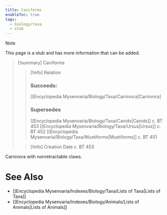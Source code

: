 ```yaml
---
title: Caniforms
enableToc: true
tags:
  - biology/taxa
  - stub
---
```


> [!note]
> This page is a stub and has more information that can be added.

> [!summary] Caniforms
> > [!info] Relation
> > ### Succeeds:
> > [[Encyclopedia Mysenvaria/Biology/Taxa/Carnivora|Carnivora]
> > ### Supersedes 
> > [[Encyclopedia Mysenvaria/Biology/Taxa/Canids|Canids]] c. BT 453
> > [[Encyclopedia Mysenvaria/Biology/Taxa/Ursus|Ursus]] c. BT 452
> > [[Encyclopedia Mysenvaria/Biology/Taxa/Mustiforms|Mustiforms]] c. BT 451
>
> > [!info] Creation Date
> > c. BT 453

Carnivora with nonretractable claws.

# See Also
- [[Encyclopedia Mysenvaria/Indexes/Biology/Taxa/Lists of Taxa|Lists of Taxa]]
- [[Encyclopedia Mysenvaria/Indexes/Biology/Animals/Lists of Animals|Lists of Animals]]
